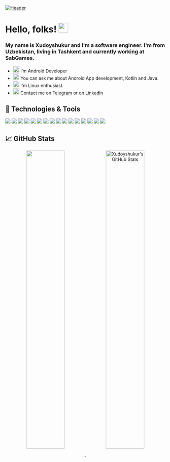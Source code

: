 [![Header](https://user-images.githubusercontent.com/60431559/188269900-6c32c3c3-6f4c-49cc-a5a3-fa6bab9d78ed.jpeg "Header")](https://linkedin.com/in/khudoyshukur)

# Hello, folks! <img src="https://user-images.githubusercontent.com/60431559/188269991-962bc877-11bf-42ac-ab6c-8ef63994cb7b.gif" width="30px" height="30px" />

### My name is Xudoyshukur and I'm a software engineer. I'm from Uzbekistan, living in Tashkent and currently working at SabGames.

<ul>
  <li>
    <g-emoji class="g-emoji">
      <img class="emoji" alt="iphone" height="20" width="20" src="https://github.githubassets.com/images/icons/emoji/unicode/1f4f1.png">
    </g-emoji>  I’m Android Developer
  </li>
  <li>
    <g-emoji class="g-emoji">
      <img class="emoji" alt="iphone" height="20" width="20" src="https://github.githubassets.com/images/icons/emoji/unicode/1f4ac.png">
    </g-emoji>  You can ask me about Android App development, Kotlin and Java.
  </li>
  <li>
    <g-emoji class="g-emoji">
      <img class="emoji" alt="iphone" height="20" width="20" src="https://github.githubassets.com/images/icons/emoji/unicode/1f331.png">
    </g-emoji>  I'm Linux enthusiast.
  </li>
  <li>
    <g-emoji class="g-emoji">
      <img class="emoji" alt="iphone" height="20" width="20" src="https://github.githubassets.com/images/icons/emoji/unicode/1f4eb.png">
    </g-emoji>  Contact me on <a href="https://t.me/imdrodev">Telegram</a> or on <a href="https://www.linkedin.com/in/khudoyshukur">LinkedIn</a>
  </li>
</ul>

## 🔧 Technologies & Tools
![](https://img.shields.io/badge/Code-Java-blue)
![](https://img.shields.io/badge/Code-Kotlin-blue)
![](https://img.shields.io/badge/Code-C-blue)
![](https://img.shields.io/badge/Code-C%2B%2B-blue)
![](https://img.shields.io/badge/Code-Python-blue)
![](https://img.shields.io/badge/Tools-Github-blue)
![](https://img.shields.io/badge/Tools-Gitlab-blue)
![](https://img.shields.io/badge/Tools-Git-blue)
![](https://img.shields.io/badge/Tools-Postgresql-blue)
![](https://img.shields.io/badge/Tools-Android%20Studio-blue)
![](https://img.shields.io/badge/Tools-Intellij%20IDEA-blue)
![](https://img.shields.io/badge/OS-Linux-blue)
![](https://img.shields.io/badge/OS-Android-blue)
![](https://img.shields.io/badge/OS-Windows-blue)
![](https://img.shields.io/badge/Framework-Spring%20boot-blue)
![](https://img.shields.io/badge/Framework-Android%20SDK-blue)

## &#x1f4c8; GitHub Stats

<p align="center" dir"auto">
<a href="https://github.com/Khudoyshukur">
  <img width="49%" align="center" src="https://github-readme-stats.vercel.app/api/top-langs/?username=Khudoyshukur&title_color=ffffff&text_color=c9cacc&icon_color=2bbc8a&bg_color=1d1f21&langs_count=3" />
</a>
<a href="https://github.com/Khudoyshukur">
  <img width="49%" align="center" src="https://github-readme-stats.vercel.app/api?username=Khudoyshukur&show_icons=true&line_height=27&count_private=true&title_color=ffffff&text_color=c9cacc&icon_color=2bbc8a&bg_color=1d1f21" alt="Xudoyshukur's GitHub Stats" />
</a> 
</p> 

<!-- links to social media icons -->

<!-- icons with padding -->
[1.1]: http://i.imgur.com/0o48UoR.png (github icon with padding)

<!-- icons without padding -->
[1.2]: http://i.imgur.com/9I6NRUm.png (github icon without padding)
[2.2]: https://user-images.githubusercontent.com/60431559/188270179-f928f8cf-facb-48e3-8efa-28c3a1dac378.png (LinkedIn icon without padding)


<!-- links to your social media accounts -->
[1]: https://github.com/Khudoyshukur
[2]: https://www.linkedin.com/in/Khudoyshukur/


<!-- Resources -->
<!-- Icons: https://simpleicons.org/ -->
<!-- GitHub Stats: https://github.com/anuraghazra/github-readme-stats -->
<!-- Emojis: https://emojipedia.org/emoji/ -->
<!-- HTML Emojis: https://www.fileformat.info/index.htm -->
<!-- Shields: https://shields.io/ -->
<!-- Awesome GitHub Profile README: https://github.com/abhisheknaiidu/awesome-github-profile-readme -->
